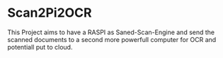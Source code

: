 # Scan2Pi2OCR
This Project aims to have a RASPI as Saned-Scan-Engine and send the scanned documents to a second more powerfull computer for OCR and potentiall put to cloud.
